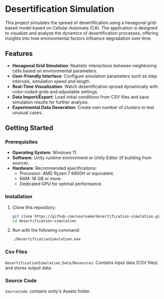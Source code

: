 # Desertification Simulation

This project simulates the spread of desertification using a hexagonal grid-based model based on Cellular Automata (CA). The application is designed to visualize and analyze the dynamics of desertification processes, offering insights into how environmental factors influence degradation over time.

## Features
- **Hexagonal Grid Simulation**: Realistic interactions between neighboring cells based on environmental parameters.
- **User-Friendly Interface**: Configure simulation parameters such as step intervals, simulation speed and length.
- **Real-Time Visualization**: Watch desertification spread dynamically with color-coded grids and adjustable settings.
- **Data Import/Export**: Load initial conditions from CSV files and save simulation results for further analysis.
- **Experimental Data Generation**: Create own number of clusters to test unusual cases.

## Getting Started

### Prerequisites
- **Operating System**: Windows 11.
- **Software**: Unity runtime environment or Unity Editor (if building from source).
- **Hardware**: Recommended specifications:
  - Processor: AMD Ryzen 7 6800H or equivalent.
  - RAM: 16 GB or more.
  - Dedicated GPU for optimal performance.

### Installation
1. Clone this repository:
   ```bash
   git clone https://github.com/username/desertification-simulation.git
   cd desertification-simulation
2. Run with the following command:
    ```bash
   ./DesertificationSimulation.exe
   
### Csv Files
`DesertificationSimulation_Data/Resources`: Contains input data (CSV files) and stores output data.

### Source Code
`SourceCode`: contains unity's Assets folder.
